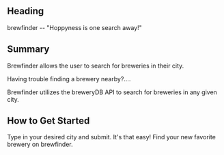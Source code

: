 ## Heading ##
  brewfinder --  "Hoppyness is one search away!"
 
## Summary ##
  Brewfinder allows the user to search for breweries in their city.
 
 Having trouble finding a brewery nearby?....

  Brewfinder utilizes the breweryDB API to search for breweries in any given city.
 
 
## How to Get Started ##
  Type in your desired city and submit. It's that easy!
  Find your new favorite brewery on brewfinder. 
  
